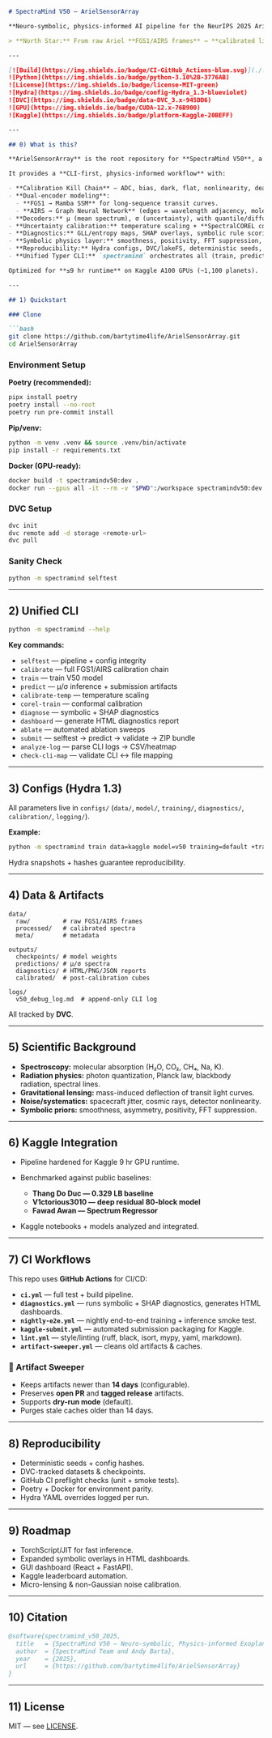 ````markdown
# SpectraMind V50 — ArielSensorArray

**Neuro-symbolic, physics-informed AI pipeline for the NeurIPS 2025 Ariel Data Challenge**

> **North Star:** From raw Ariel **FGS1/AIRS frames** → **calibrated light curves** → **μ/σ spectra across 283 bins** → **diagnostics & symbolic overlays** → **leaderboard-ready submission** — **fully reproducible** via CLI, Hydra configs, DVC, CI, and Kaggle integration.

---

[![Build](https://img.shields.io/badge/CI-GitHub_Actions-blue.svg)](./.github/workflows/ci.yml)
![Python](https://img.shields.io/badge/python-3.10%2B-3776AB)
![License](https://img.shields.io/badge/license-MIT-green)
![Hydra](https://img.shields.io/badge/config-Hydra_1.3-blueviolet)
![DVC](https://img.shields.io/badge/data-DVC_3.x-945DD6)
![GPU](https://img.shields.io/badge/CUDA-12.x-76B900)
![Kaggle](https://img.shields.io/badge/platform-Kaggle-20BEFF)

---

## 0) What is this?

**ArielSensorArray** is the root repository for **SpectraMind V50**, a **NASA-grade, reproducible pipeline** for the **NeurIPS 2025 Ariel Data Challenge**.

It provides a **CLI-first, physics-informed workflow** with:

- **Calibration Kill Chain** — ADC, bias, dark, flat, nonlinearity, dead-pixel masking, CDS, wavelength alignment, jitter correction.  
- **Dual-encoder modeling**:
  - **FGS1 → Mamba SSM** for long-sequence transit curves.  
  - **AIRS → Graph Neural Network** (edges = wavelength adjacency, molecules, detector regions).  
- **Decoders:** μ (mean spectrum), σ (uncertainty), with quantile/diffusion options.  
- **Uncertainty calibration:** temperature scaling + **SpectralCOREL conformal GNN**.  
- **Diagnostics:** GLL/entropy maps, SHAP overlays, symbolic rule scoring, FFT/UMAP/t-SNE, HTML dashboards.  
- **Symbolic physics layer:** smoothness, positivity, FFT suppression, asymmetry, radiative transfer, gravitational/micro-lensing corrections.  
- **Reproducibility:** Hydra configs, DVC/lakeFS, deterministic seeds, Git SHA + config hashes, CI pipelines.  
- **Unified Typer CLI:** `spectramind` orchestrates all (train, predict, calibrate, diagnose, ablate, submit, selftest, analyze-log, check-cli-map).  

Optimized for **≤9 hr runtime** on Kaggle A100 GPUs (~1,100 planets).

---

## 1) Quickstart

### Clone

```bash
git clone https://github.com/bartytime4life/ArielSensorArray.git
cd ArielSensorArray
````

### Environment Setup

**Poetry (recommended):**

```bash
pipx install poetry
poetry install --no-root
poetry run pre-commit install
```

**Pip/venv:**

```bash
python -m venv .venv && source .venv/bin/activate
pip install -r requirements.txt
```

**Docker (GPU-ready):**

```bash
docker build -t spectramindv50:dev .
docker run --gpus all -it --rm -v "$PWD":/workspace spectramindv50:dev bash
```

### DVC Setup

```bash
dvc init
dvc remote add -d storage <remote-url>
dvc pull
```

### Sanity Check

```bash
python -m spectramind selftest
```

---

## 2) Unified CLI

```bash
python -m spectramind --help
```

**Key commands:**

* `selftest` — pipeline + config integrity
* `calibrate` — full FGS1/AIRS calibration chain
* `train` — train V50 model
* `predict` — μ/σ inference + submission artifacts
* `calibrate-temp` — temperature scaling
* `corel-train` — conformal calibration
* `diagnose` — symbolic + SHAP diagnostics
* `dashboard` — generate HTML diagnostics report
* `ablate` — automated ablation sweeps
* `submit` — selftest → predict → validate → ZIP bundle
* `analyze-log` — parse CLI logs → CSV/heatmap
* `check-cli-map` — validate CLI ↔ file mapping

---

## 3) Configs (Hydra 1.3)

All parameters live in `configs/` (`data/`, `model/`, `training/`, `diagnostics/`, `calibration/`, `logging/`).

**Example:**

```bash
python -m spectramind train data=kaggle model=v50 training=default +training.seed=1337
```

Hydra snapshots + hashes guarantee reproducibility.

---

## 4) Data & Artifacts

```
data/
  raw/         # raw FGS1/AIRS frames
  processed/   # calibrated spectra
  meta/        # metadata

outputs/
  checkpoints/ # model weights
  predictions/ # μ/σ spectra
  diagnostics/ # HTML/PNG/JSON reports
  calibrated/  # post-calibration cubes

logs/
  v50_debug_log.md  # append-only CLI log
```

All tracked by **DVC**.

---

## 5) Scientific Background

* **Spectroscopy:** molecular absorption (H₂O, CO₂, CH₄, Na, K).
* **Radiation physics:** photon quantization, Planck law, blackbody radiation, spectral lines.
* **Gravitational lensing:** mass-induced deflection of transit light curves.
* **Noise/systematics:** spacecraft jitter, cosmic rays, detector nonlinearity.
* **Symbolic priors:** smoothness, asymmetry, positivity, FFT suppression.

---

## 6) Kaggle Integration

* Pipeline hardened for Kaggle 9 hr GPU runtime.
* Benchmarked against public baselines:

  * **Thang Do Duc — 0.329 LB baseline**
  * **V1ctorious3010 — deep residual 80-block model**
  * **Fawad Awan — Spectrum Regressor**
* Kaggle notebooks + models analyzed and integrated.

---

## 7) CI Workflows

This repo uses **GitHub Actions** for CI/CD:

* **`ci.yml`** — full test + build pipeline.
* **`diagnostics.yml`** — runs symbolic + SHAP diagnostics, generates HTML dashboards.
* **`nightly-e2e.yml`** — nightly end-to-end training + inference smoke test.
* **`kaggle-submit.yml`** — automated submission packaging for Kaggle.
* **`lint.yml`** — style/linting (ruff, black, isort, mypy, yaml, markdown).
* **`artifact-sweeper.yml`** — cleans old artifacts & caches.

### 🧹 Artifact Sweeper

* Keeps artifacts newer than **14 days** (configurable).
* Preserves **open PR** and **tagged release** artifacts.
* Supports **dry-run mode** (default).
* Purges stale caches older than 14 days.

---

## 8) Reproducibility

* Deterministic seeds + config hashes.
* DVC-tracked datasets & checkpoints.
* GitHub CI preflight checks (unit + smoke tests).
* Poetry + Docker for environment parity.
* Hydra YAML overrides logged per run.

---

## 9) Roadmap

* TorchScript/JIT for fast inference.
* Expanded symbolic overlays in HTML dashboards.
* GUI dashboard (React + FastAPI).
* Kaggle leaderboard automation.
* Micro-lensing & non-Gaussian noise calibration.

---

## 10) Citation

```bibtex
@software{spectramind_v50_2025,
  title   = {SpectraMind V50 — Neuro-symbolic, Physics-informed Exoplanet Spectroscopy},
  author  = {SpectraMind Team and Andy Barta},
  year    = {2025},
  url     = {https://github.com/bartytime4life/ArielSensorArray}
}
```

---

## 11) License

MIT — see [LICENSE](./LICENSE).

```
```
